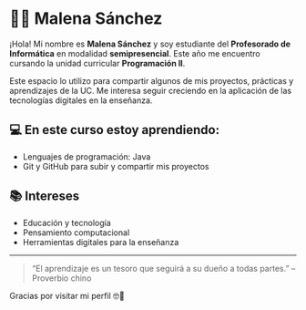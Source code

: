 # 👩‍💻 Malena Sánchez

¡Hola! Mi nombre es **Malena Sánchez** y soy estudiante del **Profesorado de Informática** en modalidad **semipresencial**. Este año me encuentro cursando la unidad curricular **Programación II**.

Este espacio lo utilizo para compartir algunos de mis proyectos, prácticas y aprendizajes de la UC. 
Me interesa seguir creciendo en la aplicación de las tecnologías digitales en la enseñanza.

## 💻 En este curso estoy aprendiendo:

- Lenguajes de programación: Java
- Git y GitHub para subir y compartir mis proyectos
  
## 📚 Intereses

- Educación y tecnología
- Pensamiento computacional
- Herramientas digitales para la enseñanza

---

> “El aprendizaje es un tesoro que seguirá a su dueño a todas partes.” – Proverbio chino

Gracias por visitar mi perfil 🤓🧉
